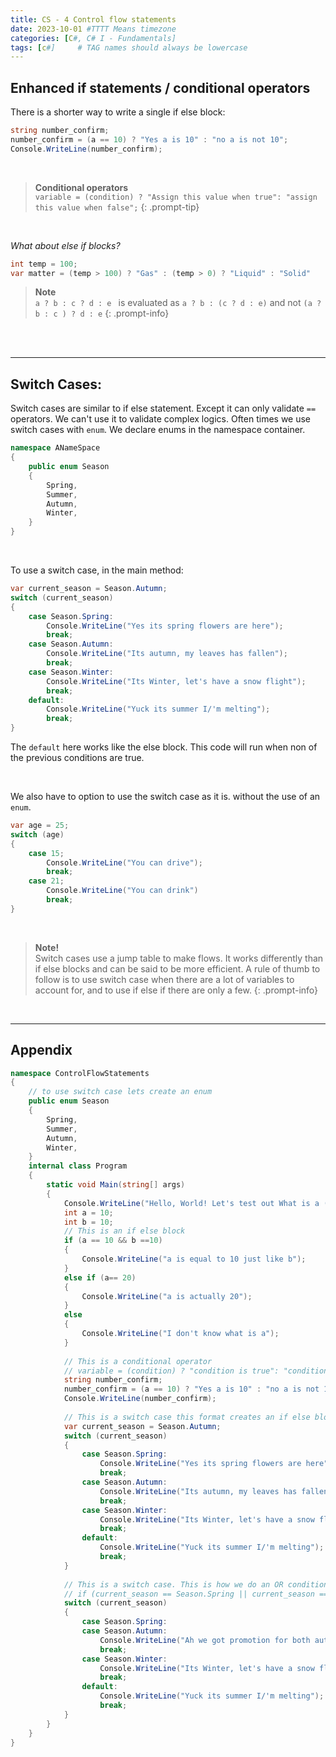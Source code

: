 ```yaml
---
title: CS - 4 Control flow statements
date: 2023-10-01 #TTTT Means timezone
categories: [C#, C# I - Fundamentals]
tags: [c#]     # TAG names should always be lowercase
---
```



## Enhanced if statements / conditional operators
There is a shorter way to write a single if else block:

```cs
string number_confirm;
number_confirm = (a == 10) ? "Yes a is 10" : "no a is not 10";
Console.WriteLine(number_confirm);
```

<br>

> **Conditional operators**\
> `variable = (condition) ? "Assign this value when true": "assign this value when false";`
{: .prompt-tip}

<br>

*What about else if blocks?*

```cs
int temp = 100;
var matter = (temp > 100) ? "Gas" : (temp > 0) ? "Liquid" : "Solid"
```

> **Note**\
>``a ? b : c ? d : e `` is evaluated as ``a ? b : (c ? d : e)`` and not 
>``(a ? b : c ) ? d : e``
{: .prompt-info}


<br><br>

---
## Switch Cases:
Switch cases are similar to if else statement. Except it can only validate ``==`` operators. We can't use it to validate complex logics.
Often times we use switch cases with ``enum``. We declare enums in the namespace container. 

```cs
namespace ANameSpace
{
	public enum Season
    {
        Spring,
        Summer,
        Autumn,
        Winter,
    }
}
```

<br>

To use a switch case, in the main method:
```cs
var current_season = Season.Autumn;
switch (current_season)
{
	case Season.Spring:
		Console.WriteLine("Yes its spring flowers are here");
		break;
	case Season.Autumn:
		Console.WriteLine("Its autumn, my leaves has fallen");
		break;
	case Season.Winter:
		Console.WriteLine("Its Winter, let's have a snow flight");
		break;
	default:
		Console.WriteLine("Yuck its summer I/'m melting");
		break;
}
```

The ``default`` here works like the else block. This code will run when non of the previous conditions are true. 

<br>

We also have to option to use the switch case as it is. without the use of an ``enum``.
```cs
var age = 25;
switch (age)
{
	case 15;
		Console.WriteLine("You can drive");
		break;
	case 21;
		Console.WriteLine("You can drink")
		break;
}
```

<br>

> **Note!**\
> Switch cases use a jump table to make flows. It works differently than if else blocks and can be said to be more efficient. A rule of thumb to follow is to use switch case when there are a lot of variables to account for, and to use if else if there are only a few. 
{: .prompt-info}

<br>

---
## Appendix

```cs
namespace ControlFlowStatements
{
    // to use switch case lets create an enum
    public enum Season
    {
        Spring,
        Summer,
        Autumn,
        Winter,
    }
    internal class Program
    {
        static void Main(string[] args)
        {
            Console.WriteLine("Hello, World! Let's test out What is a (say 10, 20, or anything)");
            int a = 10;
            int b = 10;
            // This is an if else block
            if (a == 10 && b ==10)
            {
                Console.WriteLine("a is equal to 10 just like b");
            }
            else if (a== 20)
            {
                Console.WriteLine("a is actually 20");
            }
            else
            {
                Console.WriteLine("I don't know what is a");
            }
			
            // This is a conditional operator
            // variable = (condition) ? "condition is true": "condition is false";
            string number_confirm;
            number_confirm = (a == 10) ? "Yes a is 10" : "no a is not 10";
            Console.WriteLine(number_confirm);
            
            // This is a switch case this format creates an if else block
            var current_season = Season.Autumn;
            switch (current_season)
            {
                case Season.Spring:
                    Console.WriteLine("Yes its spring flowers are here");
                    break;
                case Season.Autumn:
                    Console.WriteLine("Its autumn, my leaves has fallen");
                    break;
                case Season.Winter:
                    Console.WriteLine("Its Winter, let's have a snow flight");
                    break;
                default:
                    Console.WriteLine("Yuck its summer I/'m melting");
                    break;
            }
			
            // This is a switch case. This is how we do an OR condition.
            // if (current_season == Season.Spring || current_season == Season.Autumn);
            switch (current_season)
            {
                case Season.Spring:
                case Season.Autumn:
                    Console.WriteLine("Ah we got promotion for both autumn and spring.");
                    break;
                case Season.Winter:
                    Console.WriteLine("Its Winter, let's have a snow flight");
                    break;
                default:
                    Console.WriteLine("Yuck its summer I/'m melting");
                    break;
            }
        }
    }
}
```
